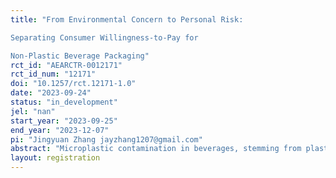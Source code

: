 ```yaml
---
title: "From Environmental Concern to Personal Risk:
Separating Consumer Willingness-to-Pay for
Non-Plastic Beverage Packaging"
rct_id: "AEARCTR-0012171"
rct_id_num: "12171"
doi: "10.1257/rct.12171-1.0"
date: "2023-09-24"
status: "in_development"
jel: "nan"
start_year: "2023-09-25"
end_year: "2023-12-07"
pi: "Jingyuan Zhang jayzhang1207@gmail.com"
abstract: "Microplastic contamination in beverages, stemming from plastic packaging, has emerged as a notable concern. While earlier studies largely centered on consumer behavior regarding the environmental impact of discarded bottles and the ensuing spread of microplastics throughout the ecosphere, recent advancements in food science reveal a direct health risk: the immediate contamination of beverages by their plastic packaging. This shifts the perception of the issue from a broad public good, environmental concern to a private, individual health risk. Using a choice experiment, this study assessed consumer willingness-to-pay (WTP) for beverages in plastic and non-plastic packaging with distinct information treatments. We separated the WTP values associated with broad environmental concerns about microplastic pollution from those tied to the direct health risks of packaging. We also gauged the potential impact of varied warning labels, highlighting environmental risks, direct health risks, or both, on consumer demand. Our findings provide insight into evolving consumer behaviors as broad public concerns transition to individualized risks. Furthermore, the results offer vital insights for the beverage industry and policymakers in tailoring packaging approaches to both environmental and health imperatives."
layout: registration
---
```


